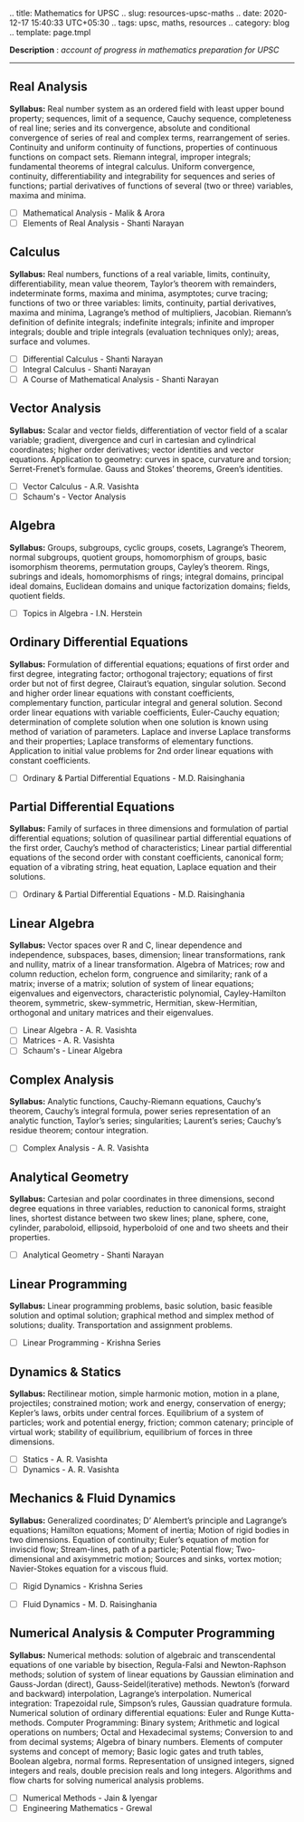 .. title: Mathematics for UPSC
.. slug: resources-upsc-maths
.. date: 2020-12-17 15:40:33 UTC+05:30
.. tags: upsc, maths, resources
.. category: blog
.. template: page.tmpl

**Description** : *account of progress in mathematics preparation for UPSC*

***
<!-- TEASER_END -->

## Real Analysis
**Syllabus:** Real number system as an ordered field with least upper bound property; sequences, limit of a sequence, Cauchy sequence, completeness of real line; series and its convergence, absolute and conditional convergence of series of real and complex terms, rearrangement of series. Continuity and uniform continuity of functions, properties of continuous functions on compact sets. Riemann integral, improper integrals; fundamental theorems of integral calculus. Uniform convergence, continuity, differentiability and integrability for sequences and series of functions; partial derivatives of functions of several (two or three) variables, maxima and minima.

- [ ] Mathematical Analysis - Malik & Arora
- [ ] Elements of Real Analysis - Shanti Narayan

## Calculus
**Syllabus:** Real numbers, functions of a real variable, limits, continuity, differentiability, mean value theorem, Taylor’s theorem with remainders, indeterminate forms, maxima and minima, asymptotes; curve tracing; functions of two or three variables: limits, continuity, partial derivatives, maxima and minima, Lagrange’s method of multipliers, Jacobian. Riemann’s definition of definite integrals; indefinite integrals; infinite and improper integrals; double and triple integrals (evaluation techniques only); areas, surface and volumes.

- [ ] Differential Calculus - Shanti Narayan
- [ ] Integral Calculus  - Shanti Narayan
- [ ] A Course of Mathematical Analysis - Shanti Narayan

## Vector Analysis
**Syllabus:** Scalar and vector fields, differentiation of vector field of a scalar variable; gradient, divergence and curl in cartesian and cylindrical coordinates; higher order derivatives; vector identities and vector equations. Application to geometry: curves in space, curvature and torsion; Serret-Frenet’s formulae. Gauss and Stokes’ theorems, Green’s identities.

- [ ] Vector Calculus - A.R. Vasishta
- [ ] Schaum's - Vector Analysis

## Algebra
**Syllabus:** Groups, subgroups, cyclic groups, cosets, Lagrange’s Theorem, normal subgroups, quotient groups, homomorphism of groups, basic isomorphism theorems, permutation groups, Cayley’s theorem. Rings, subrings and ideals, homomorphisms of rings; integral domains, principal ideal domains, Euclidean domains and unique factorization domains; fields, quotient fields.

- [ ] Topics in Algebra - I.N. Herstein

## Ordinary  Differential Equations
**Syllabus:** Formulation of differential equations; equations of first order and first degree, integrating factor; orthogonal trajectory; equations of first order but not of first degree, Clairaut’s equation, singular solution. Second and higher order linear equations with constant coefficients, complementary function, particular integral and general solution. Second order linear equations with variable coefficients, Euler-Cauchy equation; determination of complete solution when one solution is known using method of variation of parameters. Laplace and inverse Laplace transforms and their properties; Laplace transforms of elementary functions. Application to initial value problems for 2nd order linear equations with constant coefficients.

- [ ] Ordinary & Partial Differential Equations - M.D. Raisinghania

## Partial Differential Equations
**Syllabus:** Family of surfaces in three dimensions and formulation of partial differential equations; solution of quasilinear partial differential equations of the first order, Cauchy’s method of characteristics; Linear partial differential equations of the second order with constant coefficients, canonical form; equation of a vibrating string, heat equation, Laplace equation and their solutions.

- [ ] Ordinary & Partial Differential Equations - M.D. Raisinghania

## Linear Algebra
**Syllabus:** Vector spaces over R and C, linear dependence and independence, subspaces, bases, dimension; linear transformations, rank and nullity, matrix of a linear transformation. Algebra of Matrices; row and column reduction, echelon form, congruence and similarity; rank of a matrix; inverse of a matrix; solution of system of linear equations; eigenvalues and eigenvectors, characteristic polynomial, Cayley-Hamilton theorem, symmetric, skew-symmetric, Hermitian, skew-Hermitian, orthogonal and unitary matrices and their eigenvalues.

- [ ] Linear Algebra - A. R. Vasishta
- [ ] Matrices - A. R. Vasishta
- [ ] Schaum's - Linear Algebra

## Complex Analysis
**Syllabus:** Analytic functions, Cauchy-Riemann equations, Cauchy’s theorem, Cauchy’s integral formula, power series representation of an analytic function, Taylor’s series; singularities; Laurent’s series; Cauchy’s residue theorem; contour integration.

- [ ] Complex Analysis - A. R. Vasishta

## Analytical Geometry
**Syllabus:** Cartesian and polar coordinates in three dimensions, second degree equations in three variables, reduction to canonical forms, straight lines, shortest distance between two skew lines; plane, sphere, cone, cylinder, paraboloid, ellipsoid, hyperboloid of one and two sheets and their properties.

- [ ] Analytical Geometry - Shanti Narayan

## Linear Programming
**Syllabus:** Linear programming problems, basic solution, basic feasible solution and optimal solution; graphical method and simplex method of solutions; duality. Transportation and assignment problems.

- [ ] Linear Programming - Krishna Series

## Dynamics & Statics
**Syllabus:** Rectilinear motion, simple harmonic motion, motion in a plane, projectiles; constrained motion; work and energy, conservation of energy; Kepler’s laws, orbits under central forces. Equilibrium of a system of particles; work and potential energy, friction; common catenary; principle of virtual work; stability of equilibrium, equilibrium of forces in three dimensions.

- [ ] Statics - A. R. Vasishta
- [ ] Dynamics - A. R. Vasishta

## Mechanics & Fluid Dynamics
**Syllabus:** Generalized coordinates; D’ Alembert’s principle and Lagrange’s equations; Hamilton equations; Moment of inertia; Motion of rigid bodies in two dimensions. Equation of continuity; Euler’s equation of motion for inviscid flow; Stream-lines, path of a particle; Potential flow; Two-dimensional and axisymmetric motion; Sources and sinks, vortex motion; Navier-Stokes equation for a viscous fluid.

- [ ] Rigid Dynamics - Krishna Series
- [ ] Fluid Dynamics - M. D. Raisinghania


## Numerical Analysis & Computer Programming
**Syllabus:** Numerical methods: solution of algebraic and transcendental equations of one variable by bisection, Regula-Falsi and Newton-Raphson methods; solution of system of linear equations by Gaussian elimination and Gauss-Jordan (direct), Gauss-Seidel(iterative) methods. Newton’s (forward and backward) interpolation, Lagrange’s interpolation. Numerical integration: Trapezoidal rule, Simpson’s rules, Gaussian quadrature formula. Numerical solution of ordinary differential equations: Euler and Runge Kutta-methods. Computer Programming: Binary system; Arithmetic and logical operations on numbers; Octal and Hexadecimal systems; Conversion to and from decimal systems; Algebra of binary numbers. Elements of computer systems and concept of memory; Basic logic gates and truth tables, Boolean algebra, normal forms. Representation of unsigned integers, signed integers and reals, double precision reals and long integers. Algorithms and flow charts for solving numerical analysis problems.

- [ ] Numerical Methods - Jain & Iyengar
- [ ] Engineering Mathematics - Grewal